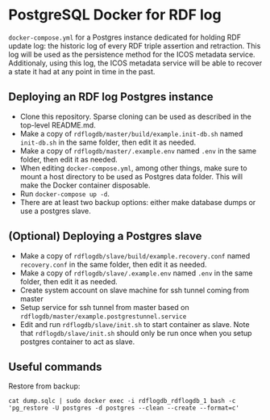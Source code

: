 PostgreSQL Docker for RDF log
=============================
`docker-compose.yml` for a Postgres instance dedicated for holding RDF update log: the historic log of every RDF triple assertion and retraction. This log will be used as the persistence method for the ICOS metadata service. Additionaly, using this log, the ICOS metadata service will be able to recover a state it had at any point in time in the past.

Deploying an RDF log Postgres instance
--------------------------------------
- Clone this repository. Sparse cloning can be used as described in the top-level README.md.
- Make a copy of `rdflogdb/master/build/example.init-db.sh` named `init-db.sh` in the same folder, then edit it as needed.
- Make a copy of `rdflogdb/master/.example.env` named `.env` in the same folder, then edit it as needed.
- When editing `docker-compose.yml`, among other things, make sure to mount a host directory to be used as Postgres data folder. This will make the Docker container disposable.
- Run `docker-compose up -d`.
- There are at least two backup options: either make database dumps or use a postgres slave.

(Optional) Deploying a Postgres slave
-------------------------------------
- Make a copy of `rdflogdb/slave/build/example.recovery.conf` named `recovery.conf` in the same folder, then edit it as needed.
- Make a copy of `rdflogdb/slave/.example.env` named `.env` in the same folder, then edit it as needed.
- Create system account on slave machine for ssh tunnel coming from master
- Setup service for ssh tunnel from master based on `rdflogdb/master/example.postgrestunnel.service`
- Edit and run `rdflogdb/slave/init.sh` to start container as slave. Note that `rdflogdb/slave/init.sh` should only be run once when you setup postgres container to act as slave.

Useful commands
----------------------------
Restore from backup:

`cat dump.sqlc | sudo docker exec -i rdflogdb_rdflogdb_1 bash -c 'pg_restore -U postgres -d postgres --clean --create --format=c'`
